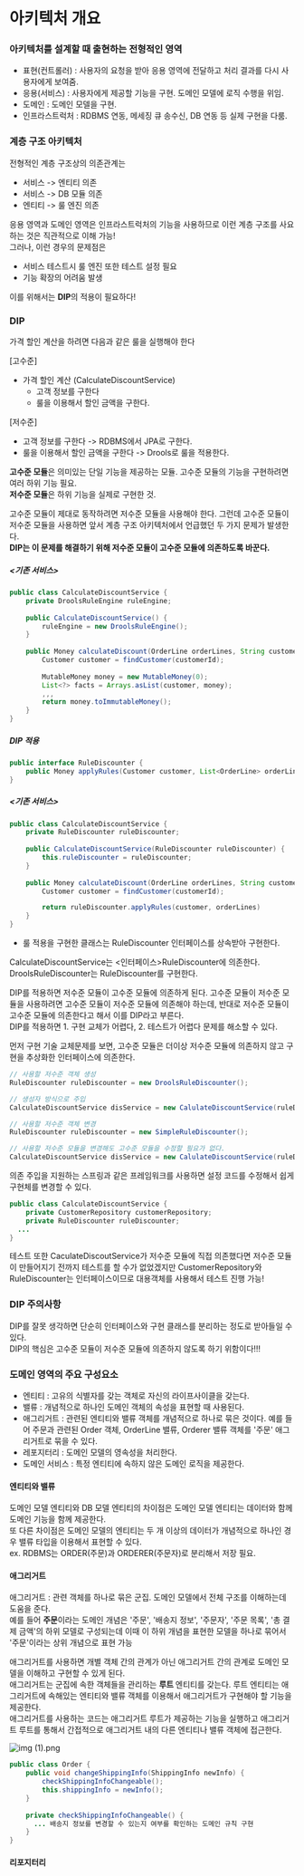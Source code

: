 # 아키텍처 개요 

### 아키텍처를 설계할 때 출현하는 전형적인 영역
- 표현(컨트롤러) : 사용자의 요청을 받아 응용 영역에 전달하고 처리 결과를 다시 사용자에게 보여줌.
- 응용(서비스) : 사용자에게 제공할 기능을 구현. 도메인 모델에 로직 수행을 위임.
- 도메인 : 도메인 모델을 구현.
- 인프라스트럭처 : RDBMS 연동, 메세징 큐 송수신, DB 연동 등 실제 구현을 다룸.

### 계층 구조 아키텍처

전형적인 계층 구조상의 의존관계는
- 서비스 -> 엔티티 의존
- 서비스 -> DB 모듈 의존
- 엔티티 -> 룰 엔진 의존

응용 영역과 도메인 영역은 인프라스트럭처의 기능을 사용하므로 이런 계층 구조를 사요하는 것은 직관적으로 이해 가능! </br>
그러나, 이런 경우의 문제점은 

- 서비스 테스트시 룰 엔진 또한 테스트 설정 필요 
- 기능 확장의 어려움 발생 

이를 위해서는 <b>DIP</b>의 적용이 필요하다!

### DIP

가격 할인 계산을 하려면 다음과 같은 룰을 실행해야 한다 </br>

[고수준]
- 가격 할인 계산 (CalculateDiscountService)
  - 고객 정보를 구한다
  - 룰을 이용해서 할인 금액을 구한다. 

[저수준]
- 고객 정보를 구한다 -> RDBMS에서 JPA로 구한다.
- 룰을 이용해서 할인 금액을 구한다 -> Drools로 룰을 적용한다.

<b>고수준 모듈</b>은 의미있는 단일 기능을 제공하는 모듈. 고수준 모듈의 기능을 구현하려면 여러 하위 기능 필요. </br>
<b>저수준 모듈</b>은 하위 기능을 실제로 구현한 것. </br>

고수준 모듈이 제대로 동작하려면 저수준 모듈을 사용해야 한다. 그런데 고수준 모듈이 저수준 모듈을 사용하면 앞서 계층 구조 아키텍처에서 언급했던 두 가지 문제가 발생한다. </br>
<b>DIP는 이 문제를 해결하기 위해 저수준 모듈이 고수준 모듈에 의존하도록 바꾼다.</b>

##### <기존 서비스>
```java
public class CalculateDiscountService {
    private DroolsRuleEngine ruleEngine;
    
    public CalculateDiscountService() {
        ruleEngine = new DroolsRuleEngine();
    }
    
    public Money calculateDiscount(OrderLine orderLines, String customerId) {
        Customer customer = findCustomer(customerId);
        
        MutableMoney money = new MutableMoney(0);
        List<?> facts = Arrays.asList(customer, money);
        ,,,
        return money.toImmutableMoney();
    }
}
```

##### DIP 적용 
```java
public interface RuleDiscounter {
    public Money applyRules(Customer customer, List<OrderLine> orderLines);
}
```
##### <기존 서비스>
```java
public class CalculateDiscountService {
    private RuleDiscounter ruleDiscounter;
    
    public CalculateDiscountService(RuleDiscounter ruleDiscounter) {
        this.ruleDiscounter = ruleDiscounter;
    }
    
    public Money calculateDiscount(OrderLine orderLines, String customerId) {
        Customer customer = findCustomer(customerId);

        return ruleDiscounter.applyRules(customer, orderLines)
    }
}
```
- 룰 적용을 구현한 클래스는 RuleDiscounter 인터페이스를 상속받아 구현한다.

CalculateDiscountService는 <인터페이스>RuleDiscounter에 의존한다. </br>
DroolsRuleDiscounter는 RuleDiscounter를 구현한다. </br>

DIP를 적용하면 저수준 모듈이 고수준 모듈에 의존하게 된다. 고수준 모듈이 저수준 모듈을 사용하려면 고수준 모듈이 저수준 모듈에 의존해야 하는데, 반대로 저수준 모듈이 고수준 모듈에 의존한다고 해서 이를 DIP라고 부른다. </br>
DIP를 적용하면 1. 구현 교체가 어렵다, 2. 테스트가 어렵다 문제를 해소할 수 있다. </br>

먼저 구현 기술 교체문제를 보면, 고수준 모듈은 더이상 저수준 모듈에 의존하지 않고 구현을 추상화한 인터페이스에 의존한다.

```java
// 사용할 저수준 객체 생성 
RuleDiscounter ruleDiscounter = new DroolsRuleDiscounter();

// 생성자 방식으로 주입 
CalculateDiscountService disService = new CalulateDiscountService(ruleDiscounter);
```
```java
// 사용할 저수준 객체 변경
RuleDiscounter ruleDiscounter = new SimpleRuleDiscounter();

// 사용할 저수준 모듈을 변경해도 고수준 모듈을 수정할 필요가 없다.
CalculateDiscountService disService = new CalulateDiscountService(ruleDiscounter);
```

의존 주입을 지원하는 스프링과 같은 프레임워크를 사용하면 설정 코드를 수정해서 쉽게 구현체를 변경할 수 있다.</br>

```java
public class CalculateDiscountService {
    private CustomerRepository customerRepository;
    private RuleDiscounter ruleDiscounter;
  ...
}
```

테스트 또한 CaculateDiscoutService가 저수준 모듈에 직접 의존했다면 저수준 모듈이 만들어지기 전까지 테스트를 할 수가 없었겠지만 CustomerRepository와 RuleDiscounter는 인터페이스이므로 대용객체를 사용해서 테스트 진행 가능! </br>

### DIP 주의사항
DIP를 잘못 생각하면 단순히 인터페이스와 구현 클래스를 분리하는 정도로 받아들일 수 있다. </br>
DIP의 핵심은 고수준 모듈이 저수준 모듈에 의존하지 않도록 하기 위함이다!!!

### 도메인 영역의 주요 구성요소 

- 엔티티 : 고유의 식별자를 갖는 객체로 자신의 라이프사이클을 갖는다. 
- 밸류 : 개념적으로 하나인 도메인 객체의 속성을 표현할 때 사용된다.
- 애그리거트 : 관련된 엔티티와 밸류 객체를 개념적으로 하나로 묶은 것이다. 예를 들어 주문과 관련된 Order 객체, OrderLine 밸류, Orderer 밸류 객체를 '주문' 애그리거트로 묶을 수 있다.
- 레포지터리 : 도메인 모델의 영속성을 처리한다. 
- 도메인 서비스 : 특정 엔티티에 속하지 않은 도메인 로직을 제공한다. 

#### 엔티티와 밸류

도메인 모델 엔티티와 DB 모델 엔티티의 차이점은 도메인 모델 엔티티는 데이터와 함께 도메인 기능을 함께 제공한다. </br>
또 다른 차이점은 도메인 모델의 엔티티는 두 개 이상의 데이터가 개념적으로 하나인 경우 밸류 타입을 이용해서 표현할 수 있다. </br>
ex. RDBMS는 ORDER(주문)과 ORDERER(주문자)로 분리해서 저장 필요.

#### 애그리거트   

애그리거트 : 관련 객체를 하나로 묶은 군집. 도메인 모델에서 전체 구조를 이해하는데 도움을 준다. </br>
예를 들어 <b>주문</b>이라는 도메인 개념은 '주문', '배송지 정보', '주문자', '주문 목록', '총 결제 금액'의 하위 모델로 구성되는데 이때 이 하위 개념을 표현한 모델을 하나로 묶어서 '주문'이라는 상위 개념으로 표현 가능 </br>

애그리거트를 사용하면 개별 객체 간의 관계가 아닌 애그리거트 간의 관계로 도메인 모델을 이해하고 구현할 수 있게 된다. </br>
애그리거트는 군집에 속한 객체들을 관리하는 <b> 루트 </b> 엔티티를 갖는다. 루트 엔티티는 애그리거트에 속해있는 엔티티와 밸류 객체를 이용해서 애그리거트가 구현해야 할 기능을 제공한다. </br>
애그리거트를 사용하는 코드는 애그리거트 루트가 제공하는 기능을 실행하고 애그리거트 루트를 통해서 간접적으로 애그리거트 내의 다른 엔티티나 밸류 객체에 접근한다. 

![img (1).png](..%2F..%2F..%2FDownloads%2Fimg%20%281%29.png)

```java
public class Order {
    public void changeShippingInfo(ShippingInfo newInfo) {
        checkShippingInfoChangeable();
        this.shippingInfo = newInfo();
    }
    
    private checkShippingInfoChangeable() {
      ... 배송지 정보를 변경할 수 있는지 여부를 확인하는 도메인 규칙 구현
    }
}
```

#### 리포지터리 
